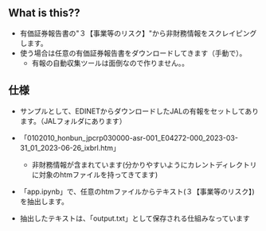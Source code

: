 ## What is this??
- 有価証券報告書の"３【事業等のリスク】"から非財務情報をスクレイピングします。
- 使う場合は任意の有価証券報告書をダウンロードしてきます（手動で）。
	- 有報の自動収集ツールは面倒なので作りません。。

## 仕様
- サンプルとして、EDINETからダウンロードしたJALの有報をセットしてあります。（JALフォルダにあります）

- 「0102010_honbun_jpcrp030000-asr-001_E04272-000_2023-03-31_01_2023-06-26_ixbrl.htm」
	- 非財務情報が含まれています(分かりやすいようにカレントディレクトリに対象のhtmファイルを持ってきてます)

- 「app.ipynb」で、任意のhtmファイルからテキスト(３【事業等のリスク】)を抽出します。
- 抽出したテキストは、「output.txt」として保存される仕組みなっています